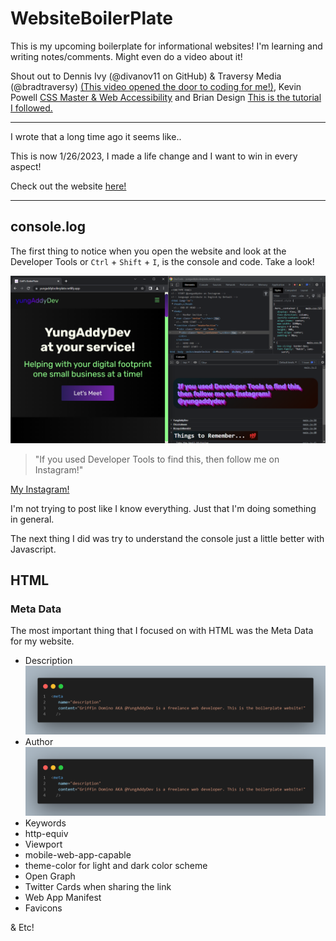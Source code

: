 # WebsiteBoilerPlate

This is my upcoming boilerplate for informational websites!
I'm learning and writing notes/comments. Might even do a video about it!

Shout out to Dennis Ivy (@divanov11 on GitHub) & Traversy Media (@bradtraversy) [(This video opened the door to coding for me!)](https://youtu.be/r_hYR53r61M), Kevin Powell [CSS Master & Web Accessibility](https://www.youtube.com/@KevinPowell) and Brian Design [This is the tutorial I followed.](https://youtu.be/3-2Pj5hxwrw)

***

I wrote that a long time ago it seems like..

This is now 1/26/2023, I made a life change and I want to win in every aspect!

Check out the website [here!](https://yungaddyboilerplate.netlify.app "See what I can do!")

***

## console.log

The first thing to notice when you open the website and look at the Developer Tools or `Ctrl` + `Shift` + `I`, is the console and code. Take a look!

![Console ScreenShot](/images/Screenshot_ConsoleMD.png "Screenshot of my Console")

> "If you used Developer Tools to find this, then follow me on Instagram!"

[My Instagram!](https://www.instagram.com/yungaddydev/ "@yungaddydev")

I'm not trying to post like I know everything. Just that I'm doing something in general.

The next thing I did was try to understand the console just a little better with Javascript.

## HTML

### Meta Data

The most important thing that I focused on with HTML was the Meta Data for my website.

- Description
![Meta Description Tag](/images/metaDescriptionCode.png "CodeSnaP of my Meta Description")
- Author
![Meta Author](/images/metaDescriptionCode.png "CodeSnaP of my Meta Author")
- Keywords
- http-equiv
- Viewport
- mobile-web-app-capable
- theme-color for light and dark color scheme
- Open Graph
- Twitter Cards when sharing the link
- Web App Manifest
- Favicons

& Etc!
